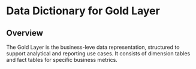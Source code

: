 # Data Dictionary for Gold Layer


## Overview

The Gold Layer is the business-leve data representation, structured to support analytical and reporting use cases. It consists of dimension tables and fact tables for specific business metrics.
